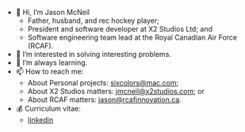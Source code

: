 - 👋 Hi, I’m Jason McNeil
  - Father, husband, and rec hockey player;
  - President and software developer at X2 Studios Ltd; and
  - Software engineering team lead at the Royal Canadian Air Force (RCAF).
- 👀 I’m interested in solving interesting problems.
- 🌱 I’m always learning.
- 📫 How to reach me:
  - About Personal projects: sixcolors@mac.com;
  - About X2 Studios matters: jmcneil@x2studios.com; or
  - About RCAF matters: jason@rcafinnovation.ca.
- 💰 Curriculum vitae:
  - [linkedin](https://www.linkedin.com/in/jason-m-74353b169)
